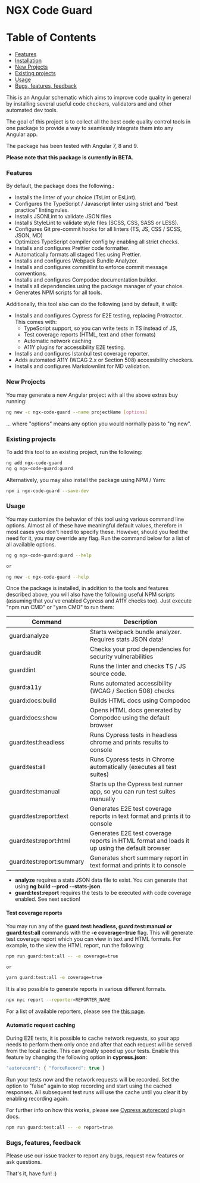 # NGX Code Guard

# Table of Contents

-   [Features](#features)
-   [Installation](#installation)
-   [New Projects](#new-projects)
-   [Existing projects](#existing-projects)
-   [Usage](#usage)
-   [Bugs, features, feedback](#bugs-features-feedback)

This is an Angular schematic which aims to improve code quality in general by installing several useful code checkers, validators and and other automated dev tools.

The goal of this project is to collect all the best code quality control tools in one package to provide a way to seamlessly integrate them into any Angular app.

The package has been tested with Angular 7, 8 and 9.

**Please note that this package is currently in BETA.**

### Features

By default, the package does the following.:

-   Installs the linter of your choice (TsLint or EsLint).
-   Configures the TypeScript / Javascript linter using strict and "best practice" linting rules.
-   Installs JSONLint to validate JSON files
-   Installs StyleLint to validate style files (SCSS, CSS, SASS or LESS).
-   Configures Git pre-commit hooks for all linters (TS, JS, CSS / SCSS, JSON, MD)
-   Optimizes TypeScript compiler config by enabling all strict checks.
-   Installs and configures Prettier code formatter.
-   Automatically formats all staged files using Prettier.
-   Installs and configures Webpack Bundle Analyzer.
-   Installs and configures commitlint to enforce commit message conventions.
-   Installs and configures Compodoc documentation builder.
-   Installs all dependencies using the package manager of your choice.
-   Generates NPM scripts for all tools.

Additionally, this tool also can do the following (and by default, it will):

-   Installs and configures Cypress for E2E testing, replacing Protractor. This comes with:
    -   TypeScript support, so you can write tests in TS instead of JS,
    -   Test coverage reports (HTML, text and other formats)
    -   Automatic network caching
    -   A11Y plugins for accessibility E2E testing.
-   Installs and configures Istanbul test coverage reporter.
-   Adds automated A11Y (WCAG 2.x or Section 508) accessibility checkers.
-   Installs and configures Markdownlint for MD validation.

### New Projects

You may generate a new Angular project with all the above extras buy running:

```bash
ng new -c ngx-code-guard --name projectName [options]
```

... where "options" means any option you would normally pass to "ng new".

### Existing projects

To add this tool to an existing project, run the following:

```bash
ng add ngx-code-guard
ng g ngx-code-guard:guard
```

Alternatively, you may also install the package using NPM / Yarn:

```bash
npm i ngx-code-guard --save-dev
```

### Usage

You may customize the behavior of this tool using various command line options. Almost all of these have meaningful default values, therefore in most cases you don't need to specify these. However, should you feel the need for it, you may override any flag. Run the command below for a list of all available options.

```bash
ng g ngx-code-guard:guard --help

or

ng new -c ngx-code-guard --help
```

Once the package is installed, in addition to the tools and features described above, you will also have the following useful NPM scripts (assuming that you've enabled Cypress and A11Y checks too).
Just execute "npm run CMD" or "yarn CMD" to run them:

| Command                   | Description                                                                                  |
| ------------------------- | -------------------------------------------------------------------------------------------- |
| guard:analyze             | Starts webpack bundle analyzer. Requires stats JSON data!                                    |
| guard:audit               | Checks your prod dependencies for security vulnerabilities                                   |
| guard:lint                | Runs the linter and checks TS / JS source code.                                              |
| guard:a11y                | Runs automated accessibility (WCAG / Section 508) checks                                     |
| guard:docs:build          | Builds HTML docs using Compodoc                                                              |
| guard:docs:show           | Opens HTML docs generated by Compodoc using the default browser                              |
| guard:test:headless       | Runs Cypress tests in headless chrome and prints results to console                          |
| guard:test:all            | Runs Cypress tests in Chrome automatically (executes all test suites)                        |
| guard:test:manual         | Starts up the Cypress test runner app, so you can run test suites manually                   |
| guard:test:report:text    | Generates E2E test coverage reports in text format and prints it to console                  |
| guard:test:report:html    | Generates E2E test coverage reports in HTML format and loads it up using the default browser |
| guard:test:report:summary | Generates short summary report in text format and prints it to console                       |

-   **analyze** requires a stats JSON data file to exist. You can generate that using **ng build --prod --stats-json**.
-   **guard:test:report** requires the tests to be executed with code coverage enabled. See next section!

#### Test coverage reports

You may run any of the **guard:test:headless, guard:test:manual or guard:test:all** commands with the **-e coverage=true** flag. This will generate test coverage report which you can view in text and HTML formats. For example, to the view the HTML report, run the following:

```bash
npm run guard:test:all -- -e coverage=true

or

yarn guard:test:all -e coverage=true
```

It is also possible to generate reports in various different formats.

```bash
npx nyc report --reporter=REPORTER_NAME
```

For a list of available reporters, please see the [this page](https://istanbul.js.org/docs/advanced/alternative-reporters/).

#### Automatic request caching

During E2E tests, it is possible to cache network requests, so your app needs to perform them only once and after that each request will be served from the local cache. This can greatly speed up your tests. Enable this feature by changing the following option in **cypress.json**:

```javascript
"autorecord": { "forceRecord": true }
```

Run your tests now and the network requests will be recorded. Set the option to "false" again to stop recording and start using the cached responses.
All subsequent test runs will use the cache until you clear it by enabling recording again.

For further info on how this works, please see [Cypress autorecord](https://www.npmjs.com/package/cypress-autorecord) plugin docs.

```bash
npm run guard:test:all -- -e report=true
```

### Bugs, features, feedback

Please use our issue tracker to report any bugs, request new features or ask questions.

That's it, have fun! :)
